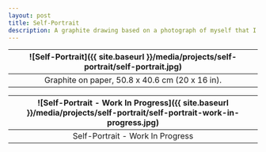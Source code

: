 ```yaml
---
layout: post
title: Self-Portrait
description: A graphite drawing based on a photograph of myself that I took in Washinton DC.
---
```


![Self-Portrait]({{ site.baseurl }}/media/projects/self-portrait/self-portrait.jpg) |
:----------: |
Graphite on paper, 50.8 x 40.6 cm (20 x 16 in). |

![Self-Portrait - Work In Progress]({{ site.baseurl }}/media/projects/self-portrait/self-portrait-work-in-progress.jpg) |
:----------: |
Self-Portrait - Work In Progress |
